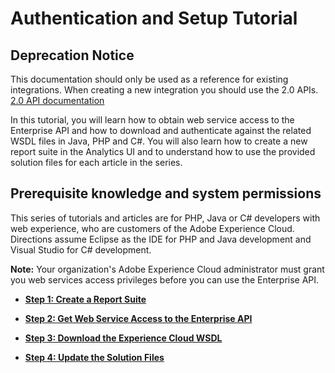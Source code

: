 # Authentication and Setup Tutorial

## Deprecation Notice

This documentation should only be used as a reference for existing integrations. When creating a new integration you should use the 2.0 APIs. [2.0 API documentation](/analytics-apis/docs/2.0/)



In this tutorial, you will learn how to obtain web service access to the Enterprise API and how to download and authenticate against the related WSDL files in Java, PHP and C#. You will also learn how to create a new report suite in the Analytics UI and to understand how to use the provided solution files for each article in the series.

## Prerequisite knowledge and system permissions

This series of tutorials and articles are for PHP, Java or C# developers with web experience, who are customers of the Adobe Experience Cloud. Directions assume Eclipse as the IDE for PHP and Java development and Visual Studio for C# development.

**Note:** Your organization's Adobe Experience Cloud administrator must grant you web services access privileges before you can use the Enterprise API.

- **[Step 1: Create a Report Suite](c_Create_a_Report_Suite.md)**  

- **[Step 2: Get Web Service Access to the Enterprise API](c_Get_Web_Service_Access_to_the_Enterprise_API.md)**  
 
- **[Step 3: Download the Experience Cloud WSDL](c_Download_the_Digital_Marketing_Suite_WSDL.md)**  
 
- **[Step 4: Update the Solution Files](c_Update_the_Solution_Files.md)**  
 

